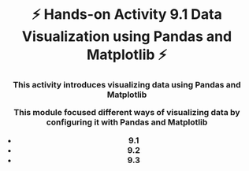 <h1 align="center">⚡ Hands-on Activity 9.1 Data Visualization using Pandas and Matplotlib ⚡</h1>
<h3 align="center">This activity introduces visualizing data using Pandas and Matplotlib

This module focused different ways of visualizing data by configuring it with Pandas and Matplotlib
* 9.1 
* 9.2 
* 9.3

<p align = "center">  </p>
